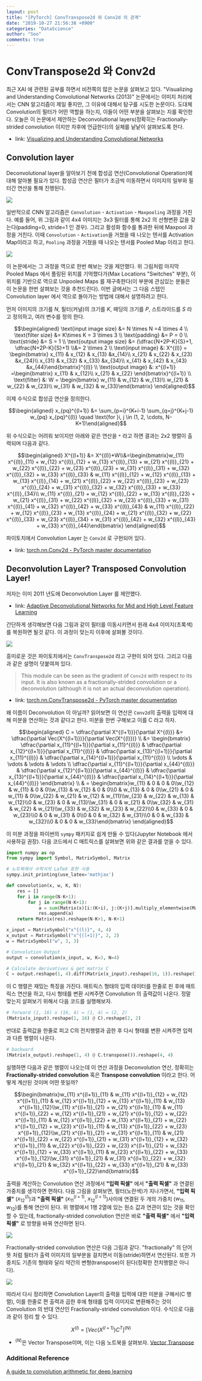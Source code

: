 ```yaml
---
layout: post
title: "[PyTorch] ConvTranspose2d 와 Conv2d 의 관계"
date: "2019-10-27 21:56:38 +0900"
categories: "DataScience"
author: "Soo"
comments: true
---
```


# ConvTranspose2d 와 Conv2d

최근 XAI 에 관련된 공부를 하면서 비전쪽의 많은 논문을 살펴보고 있다. "Visualizing and Understanding Convolutional Networks (2013)" 논문에서는 이미지 처리에서는 CNN 알고리즘이 제일 좋지만, 그 이유에 대해서 탐구를 시도한 논문이다. 도대체 Convolution의 필터가 어떤 역할을 하는지, 이들이 어떤 부분을 살펴보는 지를 확인한다. 오늘은 이 논문에서 제안하는 Deconvolutional layers(정확히는 Fractionally-strided convolution 이지만 차후에 언급한다)의 실체를 낱낱이 살펴보도록 한다. 

* link: [Visualizing and Understanding Convolutional Networks](https://arxiv.org/abs/1311.2901)

## Convolution layer

Deconvolutional layer을 알아보기 전에 합성곱 연산(Convolutional Operation)에 대해 알아볼 필요가 있다. 합성곱 연산은 필터가 조금씩 이동하면서 이미지의 일부와 필터간 연산을 통해 진행된다.

<img src="https://drive.google.com/uc?id=17x4ZQ_r0FTa_mlDFiIWvMJcg22vRrBd6">

일반적으로 CNN 알고리즘은 `Convolution` - `Activation` - `Maxpooling` 과정을 거친다. 예를 들어, 위 그림과 같이 4x4 이미지는 3x3 필터를 통해 2x2 의 선형변환 값을 갖는다(padding=0, stride=1 인 경우). 그리고 활성화 함수를 통과한 뒤에 Maxpool 과정을 거친다. 이때 `Convolution` - `Activation`을 거쳤을 때 나오는 텐서를 Activation Map이라고 하고, `Pooling` 과정을 거쳤을 때 나오는 텐서를 Pooled Map 이라고 한다.

<img src="https://drive.google.com/uc?id=1Y4kIqXn7vUYQgoZWDdprrO-SP9a-Qogs">

이 논문에서는 그 과정을 역으로 한번 해보는 것을 제안했다. 위 그림처럼 마지막 Pooled Maps 에서 풀링된 위치를 기억했다가(Max Locations "Switches" 부분), 이 위치를 기반으로 역으로 Unpooled Maps 를 재구축한다(이 부분에 관심있는 분들은 이 논문을 한번 살펴보는 것을 추천드린다). 이번 글에서는 그 다음 스텝인 Convolution layer 에서 역으로 돌아가는 방법에 대해서 설명하려고 한다.

먼저 이미지의 크기를 $N$, 필터(커널)의 크기를 $K$, 패딩의 크기를 $P$, 스트라이드를 $S$ 라고 정의하고, 여러 변수를 정의 한다.

$$\begin{aligned} \text{input image size} &= N \times N =4 \times 4 \\ \text{filter size} &= K\times K = 3 \times 3 \\ \text{padding} &= P = 0 \\ \text{stride} &= S = 1 \\ \text{output image size} &= (\dfrac{N+2P-K}{S}+1, \dfrac{N+2P-K}{S}+1) \\&= 2 \times 2 \\ \text{input image} &: X^{(l)} = \begin{bmatrix} x_{11} & x_{12} & x_{13} &x_{14}\\  x_{21} & x_{22} & x_{23} &x_{24}\\ x_{31} & x_{32} & x_{33} &x_{34}\\ x_{41} & x_{42} & x_{43} &x_{44}\end{bmatrix}^{(l)} \\ \text{output image} &: x^{(l+1)} =\begin{bmatrix} x_{11} & x_{12}\\ x_{21} & x_{22} \end{bmatrix}^{(l+1)} \\ \text{filter} &: W = \begin{bmatrix} w_{11} & w_{12} & w_{13}\\  w_{21} & w_{22} & w_{23}\\ w_{31} & w_{32} & w_{33}\end{bmatrix} \end{aligned}$$

이제 수식으로 합성곱 연산을 정의한다. 

$$\begin{aligned} x_{pq}^{(l+1)} &= \sum_{p=i}^{K+i-1} \sum_{q=j}^{K+j-1} w_{pq} x_{pq}^{(l)} \quad \text{for }i, j \in (1, 2, \cdots,  N-K+1)\end{aligned}$$

위 수식으로는 어려워 보이지만 아래와 같은 연산을 `*` 라고 하면 결과는 2x2 행렬이 출력되며 다음과 같다.

$$\begin{aligned} X^{(l+1)} &= X^{(l)}*W\\&=\begin{bmatrix}w_{11} x^{(l)}_{11} + w_{12} x^{(l)}_{12} + w_{13} x^{(l)}_{13} + w_{21} x^{(l)}_{21} + w_{22} x^{(l)}_{22} + w_{23} x^{(l)}_{23} + w_{31} x^{(l)}_{31} + w_{32} x^{(l)}_{32} + w_{33} x^{(l)}_{33} & w_{11} x^{(l)}_{12} + w_{12} x^{(l)}_{13} + w_{13} x^{(l)}_{14} + w_{21} x^{(l)}_{22} + w_{22} x^{(l)}_{23} + w_{23} x^{(l)}_{24} + w_{31} x^{(l)}_{32} + w_{32} x^{(l)}_{33} + w_{33} x^{(l)}_{34}\\ w_{11} x^{(l)}_{21} + w_{12} x^{(l)}_{22} + w_{13} x^{(l)}_{23} + w_{21} x^{(l)}_{31} + w_{22} x^{(l)}_{32} + w_{23} x^{(l)}_{33} + w_{31} x^{(l)}_{41} + w_{32} x^{(l)}_{42} + w_{33} x^{(l)}_{43} & w_{11} x^{(l)}_{22} + w_{12} x^{(l)}_{23} + w_{13} x^{(l)}_{24} + w_{21} x^{(l)}_{32} + w_{22} x^{(l)}_{33} + w_{23} x^{(l)}_{34} + w_{31} x^{(l)}_{42} + w_{32} x^{(l)}_{43} + w_{33} x^{(l)}_{44}\end{bmatrix} \end{aligned}$$

파이토치에서 Convolution Layer 는 `Conv2d` 로 구현되어 있다.

* link: [torch.nn.Conv2d - PyTorch master documentation](https://pytorch.org/docs/stable/nn.html#conv2d)

## Deconvolution Layer? Transposed Convolution Layer!

저자는 이미 2011 년도에 Deconvolution Layer 를 제안했다. 

- link: [Adaptive Deconvolutional Networks for Mid and High Level Feature Learning](http://citeseerx.ist.psu.edu/viewdoc/download?doi=10.1.1.849.3679&rep=rep1&type=pdf)

간단하게 생각해보면 다음 그림과 같이 필터를 이동시키면서 원래 4x4 이미지(초록색)를 복원하면 될것 같다. 이 과정이 맞는지 이후에 살펴볼 것이다.

<img src="https://drive.google.com/uc?id=1R-C4g1zSpculTzC8w00IrM9CNM0vifN_">

흥미로운 것은 파이토치에서는 `ConvTranspose2d` 라고 구현이 되어 있다. 그리고 다음과 같은 설명이 덧붙여져 있다. 

> This module can be seen as the gradient of `Conv2d` with respect to its input. It is also known as a fractionally-strided convolution or a deconvolution (although it is not an actual deconvolution operation).

- link: [torch.nn.ConvTranspose2d - PyTorch master documentation](https://pytorch.org/docs/stable/nn.html#convtranspose2d)

왜 이름이 Deconvolution 이 아닐까? 읽어보면 이 연산은 `Conv2d`의 출력을 입력에 대해 미분을 연산하는 것과 같다고 한다. 미분을 한번 구해보고 이를 C 라고 하자.

$$\begin{aligned} C = \dfrac{\partial X^{(l+1)}}{\partial X^{(l)}}  &= \dfrac{\partial Vec(X^{(l+1)})}{\partial Vec(X^{(l)})} \\ &= \begin{bmatrix}  \dfrac{\partial x_{11}^{(l+1)}}{\partial x_{11}^{(l)}} & \dfrac{\partial x_{12}^{(l+1)}}{\partial x_{11}^{(l)}} & \dfrac{\partial x_{13}^{(l+1)}}{\partial x_{11}^{(l)}} & \dfrac{\partial x_{14}^{(l+1)}}{\partial x_{11}^{(l)}} \\ \vdots & \vdots & \vdots & \vdots \\ \dfrac{\partial x_{11}^{(l+1)}}{\partial x_{44}^{(l)}} & \dfrac{\partial x_{12}^{(l+1)}}{\partial x_{44}^{(l)}} & \dfrac{\partial x_{13}^{(l+1)}}{\partial x_{44}^{(l)}} & \dfrac{\partial x_{14}^{(l+1)}}{\partial x_{44}^{(l)}} \end{bmatrix} \\ & = \begin{bmatrix}w_{11} & 0 & 0 & 0\\w_{12} & w_{11} & 0 & 0\\w_{13} & w_{12} & 0 & 0\\0 & w_{13} & 0 & 0\\w_{21} & 0 & w_{11} & 0\\w_{22} & w_{21} & w_{12} & w_{11}\\w_{23} & w_{22} & w_{13} & w_{12}\\0 & w_{23} & 0 & w_{13}\\w_{31} & 0 & w_{21} & 0\\w_{32} & w_{31} & w_{22} & w_{21}\\w_{33} & w_{32} & w_{23} & w_{22}\\0 & w_{33} & 0 & w_{23}\\0 & 0 & w_{31} & 0\\0 & 0 & w_{32} & w_{31}\\0 & 0 & w_{33} & w_{32}\\0 & 0 & 0 & w_{33}\end{bmatrix} \end{aligned}$$

이 미분 과정을 파이썬의 `sympy` 패키지로 쉽게 만들 수 있다(Jupyter Notebook 에서 사용하길 권장). 다음 코드에서 C 매트릭스를 살펴보면 위와 같은 결과를 얻을 수 있다. 

```python
import numpy as np
from sympy import Symbol, MatrixSymbol, Matrix

# 노트북에서 수학식의 LaTeX 표현 사용
sympy.init_printing(use_latex='mathjax')

def convolution(x, w, K, N):
    res = []
    for i in range(N-K+1):
        for j in range(N-K+1):
            a = sum(Matrix(x)[i:(K+i), j:(K+j)].multiply_elementwise(Matrix(w)))
            res.append(a)
    return Matrix(res).reshape(N-K+1, N-K+1)

x_input = MatrixSymbol("x^{(l)}", 4, 4)
x_output = MatrixSymbol("x^{(l+1)}", 2, 2)
w = MatrixSymbol("w", 3, 3)

# Convolution Output
output = convolution(x_input, w, K=3, N=4)

# Calculate derivatives & get matrix C
C = output.reshape(1, 4).diff(Matrix(x_input).reshape(16, 1)).reshape(16, 4)
```

이 C 행렬은 재밌는 특징을 가진다. 매트릭스 형태의 입력 데이터를 한줄로 핀 후에 매트릭스 연산을 하고, 다시 형태를 변환 시켜주면 Convolution 의 출력값이 나온다. 정말 맞는지 살펴보기 위해서 다음 코드를 실행해보자.

```python
# forward (1, 16) x (16, 4) = (1, 4) = (2, 2)
(Matrix(x_input).reshape(1, 16) @ C).reshape(2, 2)
```
반대로 출력값을 한줄로 피고 C의 전치행렬과 곱한 후 다시 형태를 변환 시켜주면 입력과 다른 행렬이 나온다.

```python
# backward
(Matrix(x_output).reshape(1, 4) @ C.transpose()).reshape(4, 4)
```
실행하면 다음과 같은 행렬이 나오는데 이 연산 과정을 Deconvolution 연산, 정확히는 **Fractionally-strided convolution** 혹은 **Transpose convolution** 이라고 한다. 어떻게 계산된 것이며 어떤 뜻일까?

$$\begin{bmatrix}w_{11} x^{(l+1)}_{11} & w_{11} x^{(l+1)}_{12} + w_{12} x^{(l+1)}_{11} & w_{12} x^{(l+1)}_{12} + w_{13} x^{(l+1)}_{11} & w_{13} x^{(l+1)}_{12}\\w_{11} x^{(l+1)}_{21} + w_{21} x^{(l+1)}_{11} & w_{11} x^{(l+1)}_{22} + w_{12} x^{(l+1)}_{21} + w_{21} x^{(l+1)}_{12} + w_{22} x^{(l+1)}_{11} & w_{12} x^{(l+1)}_{22} + w_{13} x^{(l+1)}_{21} + w_{22} x^{(l+1)}_{12} + w_{23} x^{(l+1)}_{11} & w_{13} x^{(l+1)}_{22} + w_{23} x^{(l+1)}_{12}\\w_{21} x^{(l+1)}_{21} + w_{31} x^{(l+1)}_{11} & w_{21} x^{(l+1)}_{22} + w_{22} x^{(l+1)}_{21} + w_{31} x^{(l+1)}_{12} + w_{32} x^{(l+1)}_{11} & w_{22} x^{(l+1)}_{22} + w_{23} x^{(l+1)}_{21} + w_{32} x^{(l+1)}_{12} + w_{33} x^{(l+1)}_{11} & w_{23} x^{(l+1)}_{22} + w_{33} x^{(l+1)}_{12}\\w_{31} x^{(l+1)}_{21} & w_{31} x^{(l+1)}_{22} + w_{32} x^{(l+1)}_{21} & w_{32} x^{(l+1)}_{22} + w_{33} x^{(l+1)}_{21} & w_{33} x^{(l+1)}_{22}\end{bmatrix}$$

출력을 계산하는 Convolution 연산 과정에서 **"입력 픽셀"** 에서 **"출력 픽셀"** 과 연결된 가중치를 생각하면 편하다. 다음 그림을 살펴보면, 필터(노란색)가 지나가면서, **"입력 픽셀"** ($x_{12}^{(l)}$)과 **"출력 픽셀"** ($x_{11}^{(l+1)}$, $x_{12}^{(l+1)}$)사이에 연결된 두 개의 가중치 ($w_{11}$, $w_{12}$)를 통해 연산이 된다. 위 행렬에서 1행 2열에 있는 원소 값과 연관이 있는 것을 확인 할 수 있는데, fractionally-strided convolution 연산은 바로 **"출력 픽셀"** 에서 **"입력 픽셀"** 로 방향을 바꿔 연산하면 된다. 

<img src="https://drive.google.com/uc?id=1acZ6YvrW6xooXJd6nYpFYhm-eDHSe2f1">

Fractionally-strided convolution 연산은 다음 그림과 같다. "fractionally" 의 단어 뜻 처럼 필터가 출력 이미지의 일부분을 걸치면서 이동(stride)하면서 연산된다. 또한 가중치도 기존의 형태와 달리 약간의 변형(transpose)이 된다(정확한 전치행렬은 아니다). 

<img src="https://drive.google.com/uc?id=1WumIP2aCDNJ4cCWQW_2_Q0e1LCx_WkdQ">

따라서 다시 정리하면 Convolution Layer의 출력을 입력에 대한 미분을 구해서(C 행렬), 이를 한줄로 편 출력과 곱한 후에 형태를 입력 이미지로 변환해주는 것이 Convolution 의 반대 연산인 Fractionally-strided convolution 이다. 수식으로 다음과 같이 정리 할 수 있다.

$$X^{(l)} = [Vec\big(X^{(l+1)}\big)C^T]^{(N)}$$

- $^{(N)}$은 Vector Transpose이며, 이는 다음 노트북을 살펴보자. [Vector Transpose](https://nbviewer.jupyter.org/github/simonjisu/pytorch_tutorials/blob/master/00_Basic_Utils/04_Backpropagation_Matrix_diff.ipynb)

 

### Additional Reference

[A guide to convolution arithmetic for deep learning](https://arxiv.org/abs/1603.07285)